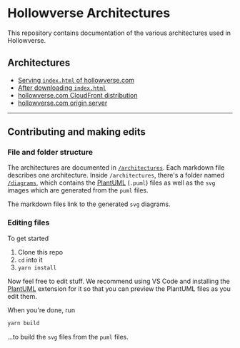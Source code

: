 # Hollowverse Architectures

This repository contains documentation of the various architectures used in Hollowverse.

## Architectures

* [Serving `index.html` of hollowverse.com](./architectures/serveIndexHtml.md)
* [After downloading `index.html`](./architectures/afterDownloadingIndexHtml.md)
* [hollowverse.com CloudFront distribution](./architectures/hollowverseComCloudFront.md)
* [hollowverse.com origin server](./architectures/originServer.md)

---

## Contributing and making edits

### File and folder structure

The architectures are documented in [`/architectures`](./architectures). Each markdown file describes one architecture. Inside `/architectures`, there's a folder named [`/diagrams`](./architectures/diagrams), which contains the [PlantUML](http://plantuml.com/) (`.puml`) files as well as the `svg` images which are generated from the `puml` files.

The markdown files link to the generated `svg` diagrams.

### Editing files

To get started

1.  Clone this repo
1.  `cd` into it
1.  `yarn install`

Now feel free to edit stuff. We recommend using VS Code and installing the [PlantUML](https://marketplace.visualstudio.com/items?itemName=jebbs.plantuml) extension for it so that you can preview the PlantUML files as you edit them.

When you're done, run

```bash
yarn build
```

...to build the `svg` files from the `puml` files.
